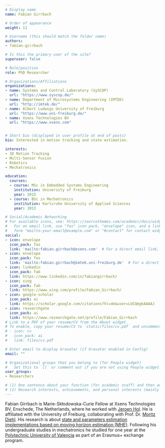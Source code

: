 ```yaml
---
# Display name
name: Fabian Girrbach

# Order of appearance
weight: 11

# Username (this should match the folder name)
authors:
- fabian-girrbach

# Is this the primary user of the site?
superuser: false

# Role/position
role: PhD Researcher

# Organizations/Affiliations
organizations:
- name: Systems and Control Laboratory (SySCOP)
  url: "https://www.syscop.de/"
- name: Department of Microsystems Engineering (IMTEK)
  url: "http://imtek.de/"
- name: Albert Ludwigs University of Freiburg
  url: "https://www.uni-freiburg.de/"
- name: Xsens Technologies BV
  url: "https://www.xsens.com"


# Short bio (displayed in user profile at end of posts)
bio: Interested in motion tracking and state estimation.

interests:
- 3D Motion Tracking
- Multi-Sensor Fusion
- Robotics
- Mechatronics

education:
  courses:
  - course: MSc in Embedded Systems Engineering
    institution: University of Freiburg
    year: 2015
  - course: BSc in Mechatronics
    institution: Karlsruhe University of Applied Sciences
    year: 2013

# Social/Academic Networking
# For available icons, see: https://sourcethemes.com/academic/docs/widgets/#icons
#   For an email link, use "fas" icon pack, "envelope" icon, and a link in the
#   form "mailto:your-email@example.com" or "#contact" for contact widget.
social:
- icon: envelope
  icon_pack: fas
  link: 'mailto:fabian.girrbach@xsens.com'  # For a direct email link, use "mailto:test@example.org".
- icon: envelope
  icon_pack: fas
  link: 'mailto:fabian.girrbach@imtek.uni-freiburg.de'  # For a direct email link, use "mailto:test@example.org".
- icon: linkedin
  icon_pack: fab
  link: https://www.linkedin.com/in/fabiangirrbach/
- icon: xing
  icon_pack: fab
  link: https://www.xing.com/profile/Fabian_Girrbach/
- icon: google-scholar
  icon_pack: ai
  link: https://scholar.google.com/citations?hl=de&user=LUCQmgkAAAAJ
- icon: researchgate
  icon_pack: ai
  link: https://www.researchgate.net/profile/Fabian_Girrbach
# Link to a PDF of your resume/CV from the About widget.
# To enable, copy your resume/CV to `static/files/cv.pdf` and uncomment the lines below.  
# - icon: cv
#   icon_pack: ai
#   link: files/cv.pdf

# Enter email to display Gravatar (if Gravatar enabled in Config)
email: ""

# Organizational groups that you belong to (for People widget)
#   Set this to `[]` or comment out if you are not using People widget.  
user_groups:
- Researchers

# (1) One sentence about your function (for academic staff) and then another sentence about your role(s) within the training network
# (2) Research interests, achievements, and personal interests (mainly for researchers)
---
```


Fabian Girrbach is Marie-Skłodowska-Curie Fellow at Xsens Technologies BV, Enschede, The Netherlands, where he worked with [Jeroen Hol](/authors/jeroen-hol). He is affiliated with the University of Freiburg, collaborating with Prof. Dr. [Moritz Diehl](/authors/moritz-diehl/). His research is about [state and parameters estimation implementations based on moving horizon estimation (MHE)](/project/esr11). Following his undergraduate studies in mechatronics he studied for one year at the [Polytechnic University of Valencia](https://www.upv.es/) as part of an Erasmus+ exchange program.
